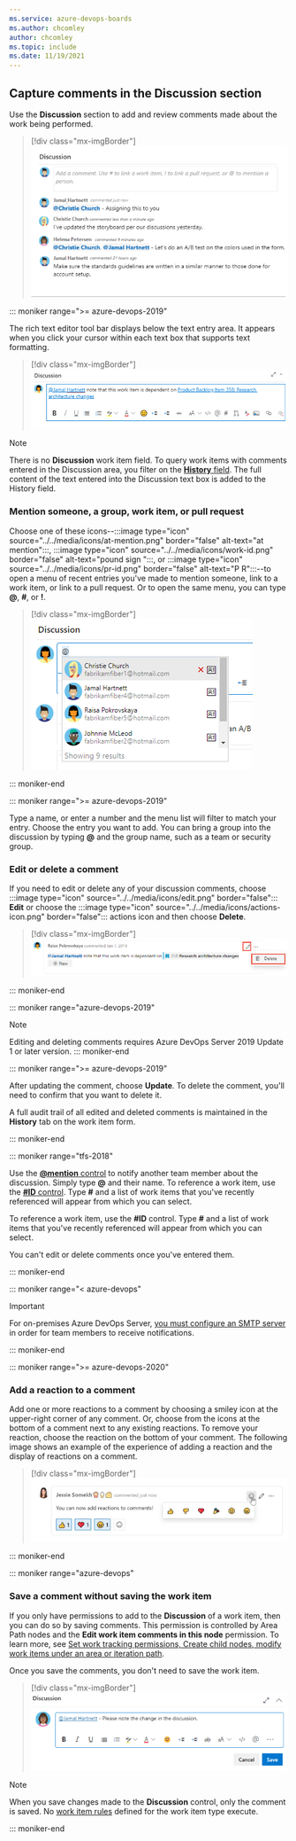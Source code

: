 ```yaml
---
ms.service: azure-devops-boards
ms.author: chcomley
author: chcomley
ms.topic: include
ms.date: 11/19/2021
---
```


<a id="discussion" />
<a id="capture-comments-in-the-discussion-section" />


## Capture comments in the Discussion section 

Use the **Discussion** section to add and review comments made about the work being performed. 

> [!div class="mx-imgBorder"]  
> ![Screenshot of Discussion section within a work item form.](../backlogs/media/discussion-section.png)   

::: moniker range=">= azure-devops-2019"

The rich text editor tool bar displays below the text entry area. It appears when you click your cursor within each text box that supports text formatting. 

> [!div class="mx-imgBorder"]  
> ![Screenshot of Discussion section, Rich Text Editor toolbar.](../queries/media/share-plans/discussion-rich-text-editor-toolbar.png) 

> [!NOTE]  
> There is no **Discussion** work item field. To query work items with comments entered in the Discussion area, you filter on the [**History** field](../queries/history-and-auditing.md). The full content of the text entered into the Discussion text box is added to the History field. 

### Mention someone, a group, work item, or pull request 

Choose one of these icons--:::image type="icon" source="../../media/icons/at-mention.png" border="false" alt-text="at mention":::, :::image type="icon" source="../../media/icons/work-id.png" border="false" alt-text="pound sign ":::, or :::image type="icon" source="../../media/icons/pr-id.png" border="false" alt-text="P R":::--to open a menu of recent entries you've made to mention someone, link to a work item, or link to a pull request. Or to open the same menu, you can type **@**, **#**, or **!**.

> [!div class="mx-imgBorder"]  
> ![Screenshot of Discussion section, at-mention drop-down menu.](../media/discussion-at-mention.png)  

::: moniker-end

::: moniker range=">= azure-devops-2019"  

Type a name, or enter a number and the menu list will filter to match your entry. Choose the entry you want to add. You can bring a group into the discussion by typing **@** and the group name, such as a team or security group. 

### Edit or delete a comment 

If you need to edit or delete any of your discussion comments, choose :::image type="icon" source="../../media/icons/edit.png" border="false"::: **Edit** or choose the :::image type="icon" source="../../media/icons/actions-icon.png" border="false"::: actions icon and then choose **Delete**. 

> [!div class="mx-imgBorder"]  
> ![Screenshot of Discussion section, Edit, Delete actions.](../media/discussion-edit-delete.png)  

::: moniker-end

::: moniker range="azure-devops-2019"  
> [!NOTE]   
> Editing and deleting comments requires Azure DevOps Server 2019 Update 1 or later version. 
::: moniker-end

::: moniker range=">= azure-devops-2019"  

After updating the comment, choose **Update**. To delete the comment, you'll need to confirm that you want to delete it.

A full audit trail of all  edited and deleted comments is maintained in the **History** tab on the work item form. 

::: moniker-end  

::: moniker range="tfs-2018" 

Use the [**@mention** control](../../organizations/notifications/at-mentions.md) to notify another team member about the discussion. Simply type **@** and their name. To reference a work item, use the [**#ID** control](../../organizations/notifications/add-links-to-work-items.md). Type **#** and a list of work items that you've recently referenced will appear from which you can select.  

To reference a work item, use the **#ID** control. Type **#** and a list of work items that you've recently referenced will appear from which you can select.  

You can't edit or delete comments once you've entered them. 

::: moniker-end 

::: moniker range="< azure-devops" 

> [!IMPORTANT]  
> For on-premises Azure DevOps Server, [you must configure an SMTP server](/azure/devops/server/admin/setup-customize-alerts) in order for team members to receive notifications.

::: moniker-end 

::: moniker range=">= azure-devops-2020"

### Add a reaction to a comment 

Add one or more reactions to a comment by choosing a smiley icon at the upper-right corner of any comment. Or, choose from the icons at the bottom of a comment next to any existing reactions. To remove your reaction, choose the reaction on the bottom of your comment. The following image shows an example of the experience of adding a reaction and the display of reactions on a comment.

> [!div class="mx-imgBorder"]  
> ![Screenshot of Discussion control, Add reactions to a comment.](../media/discussion-comments-reactions.png)  

::: moniker-end


::: moniker range="azure-devops"

### Save a comment without saving the work item

If you only have permissions to add to the **Discussion** of a work item, then you can do so by saving comments. This permission is controlled by Area Path nodes and the **Edit work item comments in this node** permission. To learn more, see [Set work tracking permissions, Create child nodes, modify work items under an area or iteration path](../../organizations/security/set-permissions-access-work-tracking.md#set-permissions-area-path).

Once you save the comments, you don't need to save the work item.  

> [!div class="mx-imgBorder"]  
> ![Screenshot of Discussion section, save comment.](../work-items/media/view-add/save-comments-discussion-control.png)  


> [!NOTE] 
> When you save changes made to the **Discussion** control, only the comment is saved. No [work item rules](../../organizations/settings/work/rule-reference.md) defined for the work item type execute.


::: moniker-end